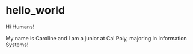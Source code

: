 # hello_world

Hi Humans!

My name is Caroline and I am a junior at Cal Poly, majoring in Information Systems! 
